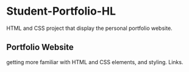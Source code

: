 # Student-Portfolio-HL
 HTML and CSS project that display the personal portfolio website.
 ## Portfolio Website
 getting more familiar with HTML and CSS elements, and styling. Links.
